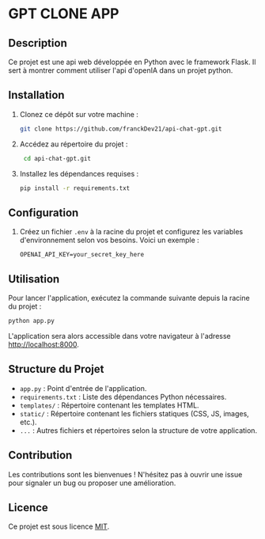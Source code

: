 # GPT CLONE APP 

## Description
Ce projet est une api web développée en Python avec le framework Flask. Il sert à montrer comment utiliser l'api d'openIA dans un projet python.

## Installation
1. Clonez ce dépôt sur votre machine :
   ```bash
   git clone https://github.com/franckDev21/api-chat-gpt.git
   ```
2. Accédez au répertoire du projet :
   ```bash
    cd api-chat-gpt.git
   ```
3. Installez les dépendances requises :
   ```bash
   pip install -r requirements.txt
   ```

## Configuration
1. Créez un fichier `.env` à la racine du projet et configurez les variables d'environnement selon vos besoins. Voici un exemple :
   ```
   OPENAI_API_KEY=your_secret_key_here
   ```

## Utilisation
Pour lancer l'application, exécutez la commande suivante depuis la racine du projet :
```bash
python app.py
```

L'application sera alors accessible dans votre navigateur à l'adresse [http://localhost:8000](http://localhost:8000).

## Structure du Projet
- `app.py` : Point d'entrée de l'application.
- `requirements.txt` : Liste des dépendances Python nécessaires.
- `templates/` : Répertoire contenant les templates HTML.
- `static/` : Répertoire contenant les fichiers statiques (CSS, JS, images, etc.).
- `...` : Autres fichiers et répertoires selon la structure de votre application.

## Contribution
Les contributions sont les bienvenues ! N'hésitez pas à ouvrir une issue pour signaler un bug ou proposer une amélioration.

## Licence
Ce projet est sous licence [MIT](https://opensource.org/licenses/MIT).
